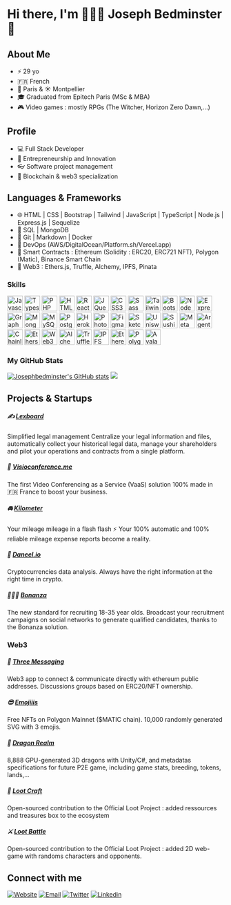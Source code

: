 # Hi there, I'm 👨🏽‍💻 Joseph Bedminster 👋

## About Me

- ⚡️ 29 yo
- 🇫🇷 French
- 🥖 Paris & ☀️ Montpellier
- 🎓 Graduated from Epitech Paris (MSc & MBA)
- 🎮 Video games : mostly RPGs (The Witcher, Horizon Zero Dawn,...)


## Profile

- 💻 Full Stack Developer
- 💸 Entrepreneurship and Innovation
- 👓 Software project management
- 🦄 Blockchain & web3 specialization


## Languages & Frameworks

- 🌐 HTML | CSS | Bootstrap | Tailwind | JavaScript | TypeScript | Node.js | Express.js | Sequelize
- 💽 SQL | MongoDB
- 🔧 Git | Markdown | Docker
- 🚧 DevOps (AWS/DigitalOcean/Platform.sh/Vercel.app)
- 💎 Smart Contracts : Ethereum (Solidity : ERC20, ERC721 NFT), Polygon (Matic), Binance Smart Chain
- 🦄 Web3 : Ethers.js, Truffle, Alchemy, IPFS, Pinata


### Skills

<p align="left"> <a href="https://developer.mozilla.org/en-US/docs/Web/JavaScript" target="_blank" rel="noreferrer"><img src="https://raw.githubusercontent.com/danielcranney/readme-generator/main/public/icons/skills/javascript-colored.svg" width="36" height="36" alt="Javascript" /></a> <a href="https://www.typescriptlang.org/" target="_blank" rel="noreferrer"><img src="https://raw.githubusercontent.com/danielcranney/readme-generator/main/public/icons/skills/typescript-colored.svg" width="36" height="36" alt="Typescript" /></a> <a href="https://www.php.net/" target="_blank" rel="noreferrer"><img src="https://raw.githubusercontent.com/danielcranney/readme-generator/main/public/icons/skills/php-colored.svg" width="36" height="36" alt="PHP" /></a> <a href="https://developer.mozilla.org/en-US/docs/Glossary/HTML5" target="_blank" rel="noreferrer"><img src="https://raw.githubusercontent.com/danielcranney/readme-generator/main/public/icons/skills/html5-colored.svg" width="36" height="36" alt="HTML5" /></a> <a href="https://reactjs.org/" target="_blank" rel="noreferrer"><img src="https://raw.githubusercontent.com/danielcranney/readme-generator/main/public/icons/skills/react-colored.svg" width="36" height="36" alt="React" /></a> <a href="https://jquery.com/" target="_blank" rel="noreferrer"><img src="https://raw.githubusercontent.com/danielcranney/readme-generator/main/public/icons/skills/jquery-colored.svg" width="36" height="36" alt="JQuery" /></a> <a href="https://www.w3.org/TR/CSS/#css" target="_blank" rel="noreferrer"><img src="https://raw.githubusercontent.com/danielcranney/readme-generator/main/public/icons/skills/css3-colored.svg" width="36" height="36" alt="CSS3" /></a> <a href="https://sass-lang.com/" target="_blank" rel="noreferrer"><img src="https://raw.githubusercontent.com/danielcranney/readme-generator/main/public/icons/skills/sass-colored.svg" width="36" height="36" alt="Sass" /></a> <a href="https://tailwindcss.com/" target="_blank" rel="noreferrer"><img src="https://raw.githubusercontent.com/danielcranney/readme-generator/main/public/icons/skills/tailwindcss-colored.svg" width="36" height="36" alt="TailwindCSS" /></a> <a href="https://getbootstrap.com/" target="_blank" rel="noreferrer"><img src="https://raw.githubusercontent.com/danielcranney/readme-generator/main/public/icons/skills/bootstrap-colored.svg" width="36" height="36" alt="Bootstrap" /></a> <a href="https://nodejs.org/en/" target="_blank" rel="noreferrer"><img src="https://raw.githubusercontent.com/danielcranney/readme-generator/main/public/icons/skills/nodejs-colored.svg" width="36" height="36" alt="NodeJS" /></a> <a href="https://expressjs.com/" target="_blank" rel="noreferrer"><img src="https://raw.githubusercontent.com/danielcranney/readme-generator/main/public/icons/skills/express-colored.svg" width="36" height="36" alt="Express" /></a> <a href="https://graphql.org/" target="_blank" rel="noreferrer"><img src="https://raw.githubusercontent.com/danielcranney/readme-generator/main/public/icons/skills/graphql-colored.svg" width="36" height="36" alt="GraphQL" /></a> <a href="https://www.mongodb.com/" target="_blank" rel="noreferrer"><img src="https://raw.githubusercontent.com/danielcranney/readme-generator/main/public/icons/skills/mongodb-colored.svg" width="36" height="36" alt="MongoDB" /></a> <a href="https://www.mysql.com/" target="_blank" rel="noreferrer"><img src="https://raw.githubusercontent.com/danielcranney/readme-generator/main/public/icons/skills/mysql-colored.svg" width="36" height="36" alt="MySQL" /></a> <a href="https://www.postgresql.org/" target="_blank" rel="noreferrer"><img src="https://raw.githubusercontent.com/danielcranney/readme-generator/main/public/icons/skills/postgresql-colored.svg" width="36" height="36" alt="PostgreSQL" /></a> <a href="https://www.heroku.com/" target="_blank" rel="noreferrer"><img src="https://raw.githubusercontent.com/danielcranney/readme-generator/main/public/icons/skills/heroku-colored.svg" width="36" height="36" alt="Heroku" /></a> <a href="https://www.adobe.com/uk/products/photoshop.html" target="_blank" rel="noreferrer"><img src="https://raw.githubusercontent.com/danielcranney/readme-generator/main/public/icons/skills/photoshop-colored.svg" width="36" height="36" alt="Photoshop" /></a> <a href="https://www.figma.com/" target="_blank" rel="noreferrer"><img src="https://raw.githubusercontent.com/danielcranney/readme-generator/main/public/icons/skills/figma-colored.svg" width="36" height="36" alt="Figma" /></a> <a href="https://www.sketch.com/" target="_blank" rel="noreferrer"><img src="https://raw.githubusercontent.com/danielcranney/readme-generator/main/public/icons/skills/sketch-colored.svg" width="36" height="36" alt="Sketch" /></a> <a href="https://uniswap.org/" target="_blank" rel="noreferrer"><img src="https://raw.githubusercontent.com/danielcranney/readme-generator/main/public/icons/skills/uniswap-colored.svg" width="36" height="36" alt="Uniswap" /></a> <a href="https://www.sushi.com/" target="_blank" rel="noreferrer"><img src="https://raw.githubusercontent.com/danielcranney/readme-generator/main/public/icons/skills/sushiswap-colored.svg" width="36" height="36" alt="Sushiswap" /></a> <a href="https://metamask.io/" target="_blank" rel="noreferrer"><img src="https://raw.githubusercontent.com/danielcranney/readme-generator/main/public/icons/skills/metamask-colored.svg" width="36" height="36" alt="MetaMask" /></a> <a href="https://www.argent.xyz/" target="_blank" rel="noreferrer"><img src="https://raw.githubusercontent.com/danielcranney/readme-generator/main/public/icons/skills/argent-colored.svg" width="36" height="36" alt="Argent" /></a> <a href="https://chain.link/" target="_blank" rel="noreferrer"><img src="https://raw.githubusercontent.com/danielcranney/readme-generator/main/public/icons/skills/chainlink-colored.svg" width="36" height="36" alt="Chainlink" /></a> <a href="https://ethers.io" target="_blank" rel="noreferrer"><img src="https://raw.githubusercontent.com/danielcranney/readme-generator/main/public/icons/skills/ethers-colored.svg" width="36" height="36" alt="Ethers" /></a> <a href="https://web3js.readthedocs.io/en/v1.7.1/#" target="_blank" rel="noreferrer"><img src="https://raw.githubusercontent.com/danielcranney/readme-generator/main/public/icons/skills/web3js-colored.svg" width="36" height="36" alt="Web3Js" /></a> <a href="https://docs.alchemy.com/alchemy/documentation/alchemy-web3" target="_blank" rel="noreferrer"><img src="https://raw.githubusercontent.com/danielcranney/readme-generator/main/public/icons/skills/alchemy-colored.svg" width="36" height="36" alt="Alchemy" /></a> <a href="https://trufflesuite.com" target="_blank" rel="noreferrer"><img src="https://raw.githubusercontent.com/danielcranney/readme-generator/main/public/icons/skills/truffle-colored.svg" width="36" height="36" alt="Truffle" /></a> <a href="https://ipfs.io/" target="_blank" rel="noreferrer"><img src="https://raw.githubusercontent.com/danielcranney/readme-generator/main/public/icons/skills/ipfs-colored.svg" width="36" height="36" alt="IPFS" /></a> <a href="https://ethereum.org/en/" target="_blank" rel="noreferrer"><img src="https://raw.githubusercontent.com/danielcranney/readme-generator/main/public/icons/skills/ethereum-colored.svg" width="36" height="36" alt="Ethereum" /></a> <a href="https://polygon.technology/" target="_blank" rel="noreferrer"><img src="https://raw.githubusercontent.com/danielcranney/readme-generator/main/public/icons/skills/polygon-colored.svg" width="36" height="36" alt="Polygon" /></a> <a href="https://www.avax.network/" target="_blank" rel="noreferrer"><img src="https://raw.githubusercontent.com/danielcranney/readme-generator/main/public/icons/skills/avalanche-colored.svg" width="36" height="36" alt="Avalanche" /></a> </p> 


### My GitHub Stats

<a href="http://www.github.com/Josephbedminster"><img src="https://github-readme-stats.vercel.app/api?username=Josephbedminster&show_icons=true&hide=&count_private=true&title_color=0891b2&text_color=ffffff&icon_color=0891b2&bg_color=1c1917&hide_border=true&show_icons=true" alt="Josephbedminster's GitHub stats" /></a>
<a href="http://www.github.com/Josephbedminster"><img src="https://github-readme-streak-stats.herokuapp.com/?user=Josephbedminster&stroke=ffffff&background=1c1917&ring=0891b2&fire=0891b2&currStreakNum=ffffff&currStreakLabel=0891b2&sideNums=ffffff&sideLabels=ffffff&dates=ffffff&hide_border=true" /></a>



## Projects & Startups

##### ✍️ [Lexboard][lexboard]
Simplified legal management
Centralize your legal information and files, automatically collect your historical legal data, manage your shareholders and pilot your operations and contracts from a single platform.

##### 📲 [Visioconference.me][vaas]
The first Video Conferencing as a Service (VaaS) solution 100% made in 🇫🇷 France to boost your business.

##### 🚘 [Kilometer][kilometer]
Your mileage mileage in a flash flash ⚡
Your 100% automatic and 100% reliable mileage expense reports become a reality.

##### 🤖 [Daneel.io][daneel]
Cryptocurrencies data analysis.
Always have the right information at the right time in crypto.

##### 👨🏻‍🎓 [Bonanza][bonanza]
The new standard for recruiting 18-35 year olds.
Broadcast your recruitment campaigns on social networks to generate qualified candidates, thanks to the Bonanza solution.


### Web3

##### 🌈 [Three Messaging][three]
Web3 app to connect & communicate directly with ethereum public addresses. Discussions groups based on ERC20/NFT ownership.

##### 😎 [Emojiiis][emojiiis]
Free NFTs on Polygon Mainnet ($MATIC chain). 10,000 randomly generated SVG with 3 emojis.

##### 🐉 [Dragon Realm][dragon]
8,888 GPU-generated 3D dragons with Unity/C#, and metadatas specifications for future P2E game, including game stats, breeding, tokens, lands,...

##### 💎 [Loot Craft][lootcraft]
Open-sourced contribution to the Official Loot Project : added ressources and treasures box to the ecosystem
##### ⚔️ [Loot Battle][lootbattle]
Open-sourced contribution to the Official Loot Project : added 2D web-game with randoms characters and opponents.

## Connect with me
[![Website](https://img.shields.io/badge/Dev.to-Blog%20&%20articles-yellow?style=for-the-badge&logo=dev.to)][website]
[![Email](https://img.shields.io/badge/Email-joseph@bedminster.fr-red?style=for-the-badge&logo=gmail)][email]
[![Twitter](https://img.shields.io/twitter/follow/jocodey?color=1DA1F2&logo=twitter&style=for-the-badge)][twitter]
[![Linkedin](https://img.shields.io/badge/LinkedIn-Joseph%20Bedminster-blue?style=for-the-badge&logo=linkedin)][linkedin]

[three]: https://three-app.com/
[lootbattle]: https://loot-craft.com/battle
[lootcraft]: https://loot-craft.com/
[dragon]: https://dragonrealm-p2e.com/
[emojiiis]: https://emojiiis.co/
[website]: https://dev.to/@josephbedminster
[bonanza]: https://bonanza.co
[twitter]: https://twitter.com/Lyliiya
[daneel]: https://daneel.io/
[kilometer]: https://kilometer.fr/
[vaas]: https://visioconference.me
[linkedin]: https://www.linkedin.com/in/joseph-bedminster/
[email]: mailto:joseph@bedminster.fr
[lexboard]: https://lexboard.fr/
